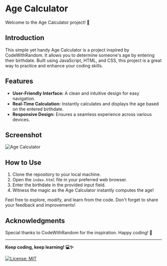 # Age Calculator

Welcome to the Age Calculator project! 👋

## Introduction

This simple yet handy Age Calculator is a project inspired by CodeWithRandom. It allows you to determine someone's age by entering their birthdate. Built using JavaScript, HTML, and CSS, this project is a great way to practice and enhance your coding skills.

## Features

- **User-Friendly Interface:** A clean and intuitive design for easy navigation.
- **Real-Time Calculation:** Instantly calculates and displays the age based on the entered birthdate.
- **Responsive Design:** Ensures a seamless experience across various devices.

## Screenshot
![Age Calculator](https://github.com/shrugi/Age-Calculator/assets/119075148/cdcd11de-dbac-4577-a098-026be19118ca)


## How to Use

1. Clone the repository to your local machine.
2. Open the `index.html` file in your preferred web browser.
3. Enter the birthdate in the provided input field.
4. Witness the magic as the Age Calculator instantly computes the age!

Feel free to explore, modify, and learn from the code. Don't forget to share your feedback and improvements!

## Acknowledgments

Special thanks to CodeWithRandom for the inspiration. Happy coding! 🚀

---

**Keep coding, keep learning! 💻✨**

[![License: MIT](https://img.shields.io/badge/License-MIT-yellow.svg)](https://opensource.org/licenses/MIT)
